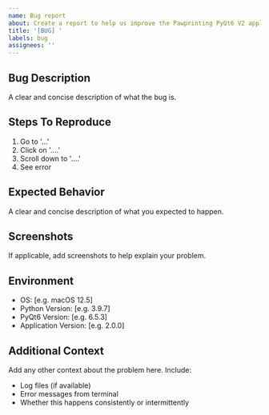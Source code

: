 ```yaml
---
name: Bug report
about: Create a report to help us improve the Pawprinting PyQt6 V2 application
title: '[BUG] '
labels: bug
assignees: ''
---
```


## Bug Description
A clear and concise description of what the bug is.

## Steps To Reproduce
1. Go to '...'
2. Click on '....'
3. Scroll down to '....'
4. See error

## Expected Behavior
A clear and concise description of what you expected to happen.

## Screenshots
If applicable, add screenshots to help explain your problem.

## Environment
 - OS: [e.g. macOS 12.5]
 - Python Version: [e.g. 3.9.7]
 - PyQt6 Version: [e.g. 6.5.3]
 - Application Version: [e.g. 2.0.0]

## Additional Context
Add any other context about the problem here. Include:
- Log files (if available)
- Error messages from terminal
- Whether this happens consistently or intermittently
